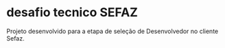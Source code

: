 # desafio tecnico SEFAZ
 Projeto desenvolvido para a etapa de seleção de Desenvolvedor no cliente Sefaz.
